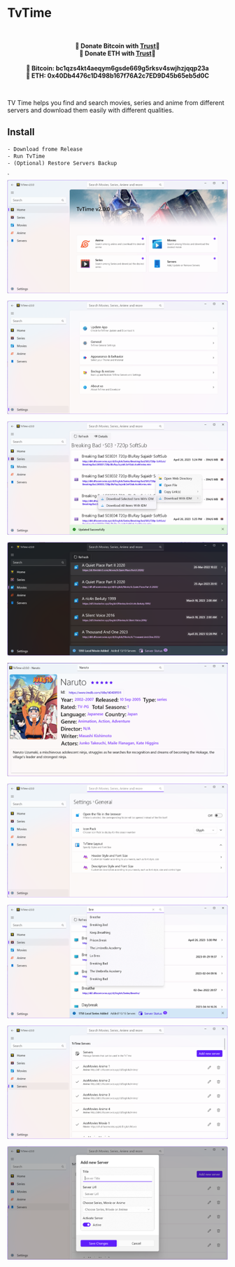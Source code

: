 # TvTime
 
<br>
<p align="center">
	<b>🙌 Donate Bitcoin with <a href="https://link.trustwallet.com/send?coin=0&address=bc1qzs4kt4aeqym6gsde669g5rksv4swjhzjqqp23a">Trust</a>🙌</b><br>
	<b>🙌 Donate ETH with <a href="https://link.trustwallet.com/send?coin=60&address=0x40Db4476c1D498b167f76A2c7ED9D45b65eb5d0C">Trust</a>🙌</b><br><br>
	<b>🙌 Bitcoin: bc1qzs4kt4aeqym6gsde669g5rksv4swjhzjqqp23a<br></b>
	<b>🙌 ETH: 0x40Db4476c1D498b167f76A2c7ED9D45b65eb5d0C</b>
</p>
<br>

TV Time helps you find and search movies, series and anime from different servers and download them easily with different qualities.

## Install
```
- Download frome Release
- Run TvTime
- (Optional) Restore Servers Backup
```
`
![TvTime](https://raw.githubusercontent.com/ghost1372/Resources/main/TvTime/1.png)

![TvTime](https://raw.githubusercontent.com/ghost1372/Resources/main/TvTime/2.png)

![TvTime](https://raw.githubusercontent.com/ghost1372/Resources/main/TvTime/3.png)

![TvTime](https://raw.githubusercontent.com/ghost1372/Resources/main/TvTime/4.png)

![TvTime](https://raw.githubusercontent.com/ghost1372/Resources/main/TvTime/5.png)

![TvTime](https://raw.githubusercontent.com/ghost1372/Resources/main/TvTime/6.png)

![TvTime](https://raw.githubusercontent.com/ghost1372/Resources/main/TvTime/7.png)

![TvTime](https://raw.githubusercontent.com/ghost1372/Resources/main/TvTime/8.png)

![TvTime](https://raw.githubusercontent.com/ghost1372/Resources/main/TvTime/9.png)
